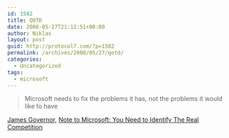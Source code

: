 ```yaml
---
id: 1582
title: QOTD
date: 2008-05-27T21:12:51+00:00
author: Niklas
layout: post
guid: http://protocol7.com/?p=1582
permalink: /archives/2008/05/27/qotd/
categories:
  - Uncategorized
tags:
  - microsoft
---
```

<div class='microid-2dde3795c04726b0728ec1effafbb0ed1a997f8b'>
  <blockquote>
    <p>
      Microsoft needs to fix the problems it has, not the problems it would like to have
    </p>
  </blockquote>
  
  <p>
    <a href="http://twitter.com/monkchips">James Governor</a>, <a href="http://www.redmonk.com/jgovernor/2008/05/27/note-to-microsoft-you-need-to-identify-the-real-competition/">Note to Microsoft: You Need to Identify The Real Competition</a>
  </p>
</div>